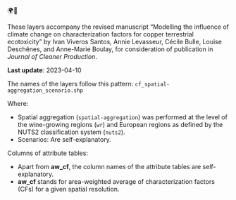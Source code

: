 🌍🍇 

These layers accompany the revised manuscript “Modelling the influence of climate change on characterization factors for copper terrestrial ecotoxicity” by Ivan Viveros Santos, Annie Levasseur, Cécile Bulle, Louise Deschênes, and Anne-Marie Boulay, for consideration of publication in *Journal of Cleaner Production*.

**Last update**: 2023-04-10


The names of the layers follow this pattern: `cf_spatial-aggregation_scenario.shp`

Where:
 - Spatial aggregation (`spatial-aggregation`) was performed at the level of the wine-growing regions (`wr`) and European regions as defined by the NUTS2 classification system (`nuts2`).
 - Scenarios: Are self-explanatory.
 

Columns of attribute tables:
 - Apart from **aw_cf**, the column names of the attribute tables are self-explanatory.
 - **aw_cf** stands for area-weighted average of characterization factors (CFs) for a given spatial resolution.